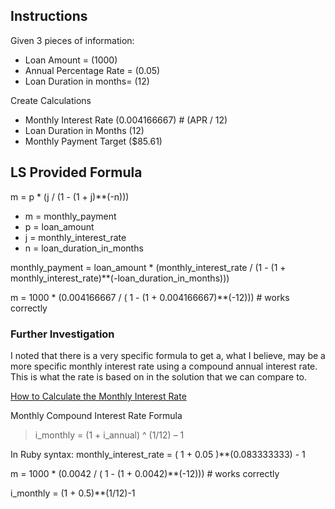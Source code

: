 ## Instructions
Given 3 pieces of information:
- Loan Amount = (1000)
- Annual Percentage Rate = (0.05)
- Loan Duration in months= (12)

Create Calculations
- Monthly Interest Rate (0.004166667) # (APR / 12)
- Loan Duration in Months (12)
- Monthly Payment Target ($85.61)

## LS Provided Formula
m = p * (j / (1 - (1 + j)**(-n)))

- m = monthly_payment 
- p = loan_amount
- j = monthly_interest_rate
- n = loan_duration_in_months

monthly_payment = loan_amount * (monthly_interest_rate / (1 - (1 + monthly_interest_rate)**(-loan_duration_in_months)))

m = 1000 * (0.004166667 / ( 1 - (1 + 0.004166667)**(-12))) # works correctly


### Further Investigation
I noted that there is a very specific formula to get a, what I believe, may be a more specific monthly interest rate using a compound annual interest rate. This is what the rate is based on in the solution that we can compare to.

[How to Calculate the Monthly Interest Rate](https://calculate.onl/convert-annual-interest-rates/)

Monthly Compound Interest Rate Formula
> i_monthly = (1 + i_annual) ^ (1/12) – 1

In Ruby syntax: monthly_interest_rate = ( 1 + 0.05 )**(0.083333333) - 1

m = 1000 * (0.0042 / ( 1 - (1 + 0.0042)**(-12))) # works correctly

i_monthly = (1 + 0.5)**(1/12)-1